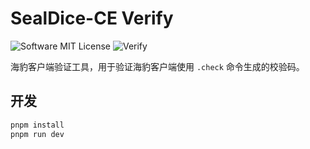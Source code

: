# SealDice-CE Verify

![Software MIT License](https://img.shields.io/badge/license-MIT-brightgreen.svg?style=flat-square)
![Verify](https://img.shields.io/badge/SealDice-CE-Verify-blue)

海豹客户端验证工具，用于验证海豹客户端使用 `.check` 命令生成的校验码。

## 开发

```bash
pnpm install
pnpm run dev
```
